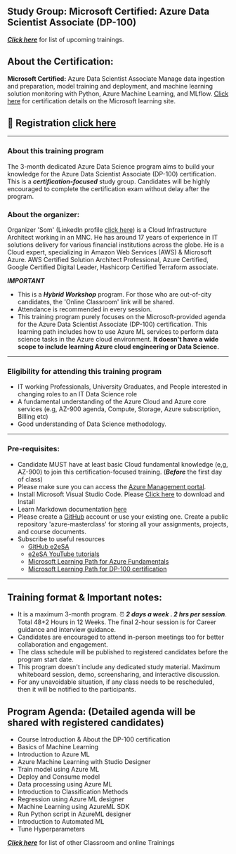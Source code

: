 ## Study Group: Microsoft Certified: Azure Data Scientist Associate (DP-100)

***[Click here](https://e2esolutionarchitect.eventbrite.com)*** for list of upcoming trainings.

## About the Certification:

**Microsoft Certified:** Azure Data Scientist Associate
Manage data ingestion and preparation, model training and deployment, and machine learning solution monitoring with Python, Azure Machine Learning, and MLflow.
[Click here](https://learn.microsoft.com/en-us/credentials/certifications/azure-data-scientist/?practice-assessment-type=certification) for certification details on the Microsoft learning site. 

## :robot: Registration [click here](#)
----------------------------
### About this training program
The 3-month dedicated Azure Data Science program aims to build your knowledge for the Azure Data Scientist Associate (DP-100) certification. This is a ***certification-focused*** study group. Candidates will be highly encouraged to complete the certification exam without delay after the program. 

### About the organizer: 
Organizer 'Som' (LinkedIn profile [click here](https://www.linkedin.com/in/somspeaks/)) is a Cloud Infrastructure Architect working in an MNC. He has around 17 years of experience in IT solutions delivery for various financial institutions across the globe. He is a Cloud expert, specializing in Amazon Web Services (AWS) & Microsoft Azure. AWS Certified Solution Architect Professional, Azure Certified, Google Certified Digital Leader, Hashicorp Certified Terraform associate. 

***IMPORTANT***
- This is a ***Hybrid Workshop*** program. For those who are out-of-city candidates, the 'Online Classroom' link will be shared.
- Attendance is recommended in every session.
- This training program purely focuses on the Microsoft-provided agenda for the Azure Data Scientist Associate (DP-100) certification. This learning path includes how to use Azure ML services to perform data science tasks in the Azure cloud environment. **It doesn't have a wide scope to include learning Azure cloud engineering or Data Science.**

----------------------------
### Eligibility for attending this training program
- IT working Professionals, University Graduates, and People interested in changing roles to an IT Data Science role
- A fundamental understanding of the Azure Cloud and Azure core services (e.g, AZ-900 agenda, Compute, Storage, Azure subscription, Billing etc)
- Good understanding of Data Science methodology.
----------------------------

### Pre-requisites: 
- Candidate MUST have at least basic Cloud fundamental knowledge (e,g, AZ-900) to join this certification-focused training.
(***Before*** the first day of class)
- Please make sure you can access the [Azure Management portal](https://portal.azure.com/). 
- Install Microsoft Visual Studio Code. Please [Click here](https://code.visualstudio.com/download) to download and Install
- Learn Markdown documentation [here](https://www.markdownguide.org/cheat-sheet/)
- Please create a [GitHub](https://github.com/) account or use your existing one. Create a public repository 'azure-masterclass' for storing all your assignments, projects, and course documents.
- Subscribe to useful resources 
  - [GitHub e2eSA](https://github.com/e2eSolutionArchitect/scripts)
  - [e2eSA YouTube tutorials](https://www.youtube.com/channel/UC5Juuk7aTvbRmrABMq4onJA/videos)
  - [Microsoft Learning Path for Azure Fundamentals](https://learn.microsoft.com/en-us/certifications/azure-fundamentals/)
  - [Microsoft Learning Path for DP-100 certification](https://learn.microsoft.com/en-us/credentials/certifications/azure-data-scientist/?practice-assessment-type=certification)

----------------------------

## Training format & Important notes:

- It is a maximum 3-month program. :alarm_clock: ***2 days a week . 2 hrs per session***. Total 48+2 Hours in 12 Weeks. The final 2-hour session is for Career guidance and interview guidance.
- Candidates are encouraged to attend in-person meetings too for better collaboration and engagement. 
- The class schedule will be published to registered candidates before the program start date.
- This program doesn't include any dedicated study material. Maximum whiteboard session, demo, screensharing, and interactive discussion. 
- For any unavoidable situation, if any class needs to be rescheduled, then it will be notified to the participants. 


## Program Agenda: (Detailed agenda will be shared with registered candidates)
- Course Introduction & About the DP-100 certification
- Basics of Machine Learning
- Introduction to Azure ML
- Azure Machine Learning with Studio Designer
- Train model using Azure ML
- Deploy and Consume model
- Data processing using Azure ML
- Introduction to Classification Methods
- Regression using Azure ML designer
- Machine Learning using AzureML  SDK
- Run Python script in AzureML designer
- Introduction to Automated ML
- Tune Hyperparameters
  
***[Click here](https://e2esolutionarchitect.eventbrite.com)*** for list of other Classroom and online Trainings 
